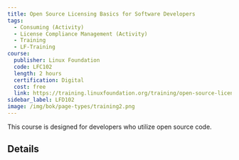 ```yaml
---
title: Open Source Licensing Basics for Software Developers
tags: 
  - Consuming (Activity)
  - License Compliance Management (Activity)
  - Training
  - LF-Training
course:
  publisher: Linux Foundation
  code: LFC102
  length: 2 hours
  certification: Digital
  cost: free
  link: https://training.linuxfoundation.org/training/open-source-licensing-basics-for-software-developers/
sidebar_label: LFD102
image: /img/bok/page-types/training2.png
---
```


This course is designed for developers who utilize open source code.

## Details

<CourseDetails course={frontMatter.course}/>
